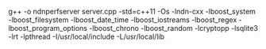 g++ -o ndnperfserver server.cpp -std=c++11 -Os -lndn-cxx -lboost_system -lboost_filesystem -lboost_date_time -lboost_iostreams -lboost_regex -lboost_program_options -lboost_chrono -lboost_random -lcryptopp -lsqlite3 -lrt -lpthread -I/usr/local/include -L/usr/local/lib
